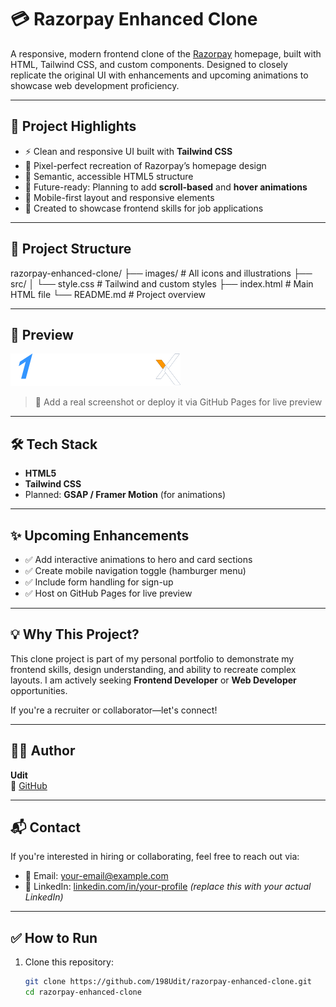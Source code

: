 # 💳 Razorpay Enhanced Clone

A responsive, modern frontend clone of the [Razorpay](https://razorpay.com) homepage, built with HTML, Tailwind CSS, and custom components. Designed to closely replicate the original UI with enhancements and upcoming animations to showcase web development proficiency.

---

## 📌 Project Highlights

- ⚡ Clean and responsive UI built with **Tailwind CSS**
- 🎯 Pixel-perfect recreation of Razorpay’s homepage design
- 🧠 Semantic, accessible HTML5 structure
- 🚀 Future-ready: Planning to add **scroll-based** and **hover animations**
- 📱 Mobile-first layout and responsive elements
- 💼 Created to showcase frontend skills for job applications

---

## 📂 Project Structure

razorpay-enhanced-clone/
├── images/ # All icons and illustrations
├── src/
│ └── style.css # Tailwind and custom styles
├── index.html # Main HTML file
└── README.md # Project overview


---

## 📸 Preview

![Project Screenshot](./images/razorpayX.svg) <!-- Replace this with an actual screenshot later -->

> 🌟 Add a real screenshot or deploy it via GitHub Pages for live preview

---

## 🛠️ Tech Stack

- **HTML5**
- **Tailwind CSS**
- Planned: **GSAP / Framer Motion** (for animations)

---

## ✨ Upcoming Enhancements

- ✅ Add interactive animations to hero and card sections
- ✅ Create mobile navigation toggle (hamburger menu)
- ✅ Include form handling for sign-up
- ✅ Host on GitHub Pages for live preview

---

## 💡 Why This Project?

This clone project is part of my personal portfolio to demonstrate my frontend skills, design understanding, and ability to recreate complex layouts. I am actively seeking **Frontend Developer** or **Web Developer** opportunities.

If you're a recruiter or collaborator—let's connect!

---

## 🧑‍💻 Author

**Udit**  
🔗 [GitHub](https://github.com/198Udit)

---

## 📬 Contact

If you're interested in hiring or collaborating, feel free to reach out via:

- 📧 Email: your-email@example.com
- 💼 LinkedIn: [linkedin.com/in/your-profile](https://linkedin.com/in/your-profile) *(replace this with your actual LinkedIn)*

---

## ✅ How to Run

1. Clone this repository:
   ```bash
   git clone https://github.com/198Udit/razorpay-enhanced-clone.git
   cd razorpay-enhanced-clone

